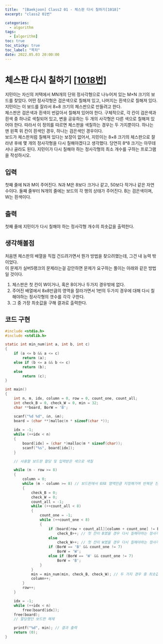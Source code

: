```yaml
---
title:  "[Baekjoon] Class2 01 - 체스판 다시 칠하기[1018]"
excerpt: "class2 01번"

categories:
  - algorithm
tags:
  - [algorithm]
toc: true
toc_sticky: true
toc_label: "목차"
date: 2022.05.03 20:00:00
---
```


# 체스판 다시 칠하기 [[1018번]](https://www.acmicpc.net/problem/1018)
지민이는 자신의 저택에서 MN개의 단위 정사각형으로 나누어져 있는 M×N 크기의 보드를 찾았다. 어떤 정사각형은 검은색으로 칠해져 있고, 나머지는 흰색으로 칠해져 있다. 지민이는 이 보드를 잘라서 8×8 크기의 체스판으로 만들려고 한다.    
체스판은 검은색과 흰색이 번갈아서 칠해져 있어야 한다. 구체적으로, 각 칸이 검은색과 흰색 중 하나로 색칠되어 있고, 변을 공유하는 두 개의 사각형은 다른 색으로 칠해져 있어야 한다. 따라서 이 정의를 따르면 체스판을 색칠하는 경우는 두 가지뿐이다. 하나는 맨 왼쪽 위 칸이 흰색인 경우, 하나는 검은색인 경우이다.    
보드가 체스판처럼 칠해져 있다는 보장이 없어서, 지민이는 8×8 크기의 체스판으로 잘라낸 후에 몇 개의 정사각형을 다시 칠해야겠다고 생각했다. 당연히 8*8 크기는 아무데서나 골라도 된다. 지민이가 다시 칠해야 하는 정사각형의 최소 개수를 구하는 프로그램을 작성하시오.    

## 입력
첫째 줄에 N과 M이 주어진다. N과 M은 8보다 크거나 같고, 50보다 작거나 같은 자연수이다. 둘째 줄부터 N개의 줄에는 보드의 각 행의 상태가 주어진다. B는 검은색이며, W는 흰색이다.    

## 출력
첫째 줄에 지민이가 다시 칠해야 하는 정사각형 개수의 최솟값을 출력한다.    

## 생각해볼점
처음엔 체스판의 배열을 직접 건드려가면서 뭔가 방법을 찾으려했는데, 그건 내 능력 밖이었다.    
이 문제가 실버5랭크의 문제라는걸 감안하면 문제가 요구하는 풀이는 아래와 같은 방법일 것이다.    
1. 체스판은 첫 칸이 W이거나, 혹은 B이거나 두가지 경우밖에 없다.
2. 주어진 배열에서 8x8만큼의 영역을 잘라가면서 1번의 두가지 경우에 대해 다시 칠해야하는 정사각형의 갯수를 각각 구한다.
3. 그 중 가장 최솟값을 구해 결과로 출력한다.

## 코드 구현
```c
#include <stdio.h>
#include <stdlib.h>

static int min_num(int a, int b, int c)
{
	if (a <= b && a <= c)
		return (a);
	else if (b <= a && b <= c)
		return (b);
	else
		return (c);
}

int main()
{
	int	n, m, idx, column = 0, row = 0, count_one, count_all;
	int check_B = 0, check_W = 0, min = 32;
	char **board, BorW = 'B';

	scanf("%d %d", &n, &m);
	board = (char **)malloc(n * sizeof(char *));
	
	idx = -1;
	while (++idx < n)
	{
		board[idx] = (char *)malloc(m * sizeof(char));
		scanf("%s", board[idx]);
	}

	// 사용할 보드판 할당 및 입력받은 색으로 색칠

	while (n - row >= 8)
	{
		column = 0;
		while (m - column >= 8) // 보드판에서 8X8 영역만큼 지정해가며 반복문 진행
		{	
			check_B = 0;
			check_W = 0;
			count_all = -1;
			while (++count_all < 8)
			{
				count_one = -1;
				while (++count_one < 8)
				{
					if (board[row + count_all][column + count_one] != BorW)
						check_B++; // 첫 칸이 B였을 경우 다시 칠해야하는 정사각형의 개수
					else
						check_W++; // 첫 칸이 W였을 경우 다시 칠해야하는 정사각형의 개수
					if (BorW == 'B' && count_one != 7)
						BorW = 'W';
					else if (BorW == 'W' && count_one != 7)
						BorW = 'B';
				}
			}
			min = min_num(min, check_B, check_W); // 두 가지 경우 중 최솟값 구하기
			column++;
		}
		row++;
	}

	idx = -1;
	while (++idx < n)
		free(board[idx]);
	free(board);
	// 할당했던 보드판 해제

	printf("%d", min); // 결과 출력
	return (0);
}
```
